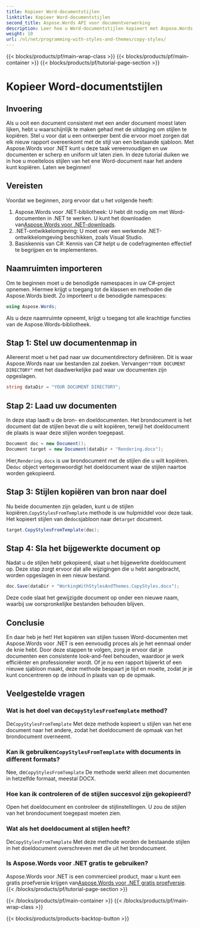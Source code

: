 ```yaml
---
title: Kopieer Word-documentstijlen
linktitle: Kopieer Word-documentstijlen
second_title: Aspose.Words API voor documentverwerking
description: Leer hoe u Word-documentstijlen kopieert met Aspose.Words voor .NET. Volg onze stapsgewijze handleiding om moeiteloos consistente documentopmaak te garanderen.
weight: 10
url: /nl/net/programming-with-styles-and-themes/copy-styles/
---
```


{{< blocks/products/pf/main-wrap-class >}}
{{< blocks/products/pf/main-container >}}
{{< blocks/products/pf/tutorial-page-section >}}

# Kopieer Word-documentstijlen

## Invoering

Als u ooit een document consistent met een ander document moest laten lijken, hebt u waarschijnlijk te maken gehad met de uitdaging om stijlen te kopiëren. Stel u voor dat u een ontwerper bent die ervoor moet zorgen dat elk nieuw rapport overeenkomt met de stijl van een bestaande sjabloon. Met Aspose.Words voor .NET kunt u deze taak vereenvoudigen en uw documenten er scherp en uniform uit laten zien. In deze tutorial duiken we in hoe u moeiteloos stijlen van het ene Word-document naar het andere kunt kopiëren. Laten we beginnen!

## Vereisten

Voordat we beginnen, zorg ervoor dat u het volgende heeft:

1.  Aspose.Words voor .NET-bibliotheek: U hebt dit nodig om met Word-documenten in .NET te werken. U kunt het downloaden van[Aspose.Words voor .NET-downloads](https://releases.aspose.com/words/net/).
2. .NET-ontwikkelomgeving: U moet over een werkende .NET-ontwikkelomgeving beschikken, zoals Visual Studio.
3. Basiskennis van C#: Kennis van C# helpt u de codefragmenten effectief te begrijpen en te implementeren.

## Naamruimten importeren

Om te beginnen moet u de benodigde namespaces in uw C#-project opnemen. Hiermee krijgt u toegang tot de klassen en methoden die Aspose.Words biedt. Zo importeert u de benodigde namespaces:

```csharp
using Aspose.Words;
```

Als u deze naamruimte opneemt, krijgt u toegang tot alle krachtige functies van de Aspose.Words-bibliotheek.

## Stap 1: Stel uw documentenmap in

 Allereerst moet u het pad naar uw documentdirectory definiëren. Dit is waar Aspose.Words naar uw bestanden zal zoeken. Vervangen`"YOUR DOCUMENT DIRECTORY"` met het daadwerkelijke pad waar uw documenten zijn opgeslagen.

```csharp
string dataDir = "YOUR DOCUMENT DIRECTORY";
```

## Stap 2: Laad uw documenten

In deze stap laadt u de bron- en doeldocumenten. Het brondocument is het document dat de stijlen bevat die u wilt kopiëren, terwijl het doeldocument de plaats is waar deze stijlen worden toegepast. 

```csharp
Document doc = new Document();
Document target = new Document(dataDir + "Rendering.docx");
```

 Hier,`Rendering.docx` is uw brondocument met de stijlen die u wilt kopiëren. De`doc` object vertegenwoordigt het doeldocument waar de stijlen naartoe worden gekopieerd.

## Stap 3: Stijlen kopiëren van bron naar doel

 Nu beide documenten zijn geladen, kunt u de stijlen kopiëren.`CopyStylesFromTemplate` methode is uw hulpmiddel voor deze taak. Het kopieert stijlen van de`doc`sjabloon naar de`target` document.

```csharp
target.CopyStylesFromTemplate(doc);
```

## Stap 4: Sla het bijgewerkte document op

Nadat u de stijlen hebt gekopieerd, slaat u het bijgewerkte doeldocument op. Deze stap zorgt ervoor dat alle wijzigingen die u hebt aangebracht, worden opgeslagen in een nieuw bestand.

```csharp
doc.Save(dataDir + "WorkingWithStylesAndThemes.CopyStyles.docx");
```

Deze code slaat het gewijzigde document op onder een nieuwe naam, waarbij uw oorspronkelijke bestanden behouden blijven.

## Conclusie

En daar heb je het! Het kopiëren van stijlen tussen Word-documenten met Aspose.Words voor .NET is een eenvoudig proces als je het eenmaal onder de knie hebt. Door deze stappen te volgen, zorg je ervoor dat je documenten een consistente look-and-feel behouden, waardoor je werk efficiënter en professioneler wordt. Of je nu een rapport bijwerkt of een nieuwe sjabloon maakt, deze methode bespaart je tijd en moeite, zodat je je kunt concentreren op de inhoud in plaats van op de opmaak.

## Veelgestelde vragen

###  Wat is het doel van de`CopyStylesFromTemplate` method?  
 De`CopyStylesFromTemplate` Met deze methode kopieert u stijlen van het ene document naar het andere, zodat het doeldocument de opmaak van het brondocument overneemt.

###  Kan ik gebruiken`CopyStylesFromTemplate` with documents in different formats?  
 Nee, de`CopyStylesFromTemplate` De methode werkt alleen met documenten in hetzelfde formaat, meestal DOCX.

### Hoe kan ik controleren of de stijlen succesvol zijn gekopieerd?  
Open het doeldocument en controleer de stijlinstellingen. U zou de stijlen van het brondocument toegepast moeten zien.

### Wat als het doeldocument al stijlen heeft?  
 De`CopyStylesFromTemplate` Met deze methode worden de bestaande stijlen in het doeldocument overschreven met die uit het brondocument.

### Is Aspose.Words voor .NET gratis te gebruiken?  
 Aspose.Words voor .NET is een commercieel product, maar u kunt een gratis proefversie krijgen van[Aspose.Words voor .NET gratis proefversie](https://releases.aspose.com/).
{{< /blocks/products/pf/tutorial-page-section >}}

{{< /blocks/products/pf/main-container >}}
{{< /blocks/products/pf/main-wrap-class >}}

{{< blocks/products/products-backtop-button >}}
